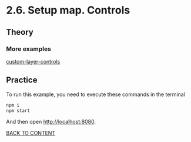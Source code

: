 # 2.6. Setup map. Controls

## Theory

### More examples

[custom-layer-controls](https://code.nextgis.com/demo-examples-custom-layer-controls)

## Practice

To run this example, you need to execute these commands in the terminal

```bash
npm i
npm start
```

And then open [http://localhost:8080](http://localhost:8080).

[BACK TO CONTENT](../../README.md)
